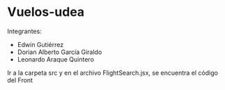 # Vuelos-udea

Integrantes:
- Edwin Gutiérrez
- Dorian Alberto García Giraldo
- Leonardo Araque Quintero

Ir a la carpeta src y en el archivo FlightSearch.jsx, se encuentra el código del Front
